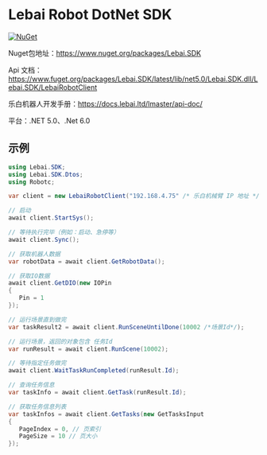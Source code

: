 ﻿# Lebai Robot DotNet SDK

[![NuGet](https://img.shields.io/nuget/v/Lebai.SDK.svg)](https://www.nuget.org/packages/Lebai.SDK/)

Nuget包地址：https://www.nuget.org/packages/Lebai.SDK

Api 文档：https://www.fuget.org/packages/Lebai.SDK/latest/lib/net5.0/Lebai.SDK.dll/Lebai.SDK/LebaiRobotClient

乐白机器人开发手册：https://docs.lebai.ltd/lmaster/api-doc/

平台：.NET 5.0、.Net 6.0

## 示例

```C#
using Lebai.SDK;
using Lebai.SDK.Dtos;
using Robotc;

var client = new LebaiRobotClient("192.168.4.75" /* 乐白机械臂 IP 地址 */);

// 启动
await client.StartSys();

// 等待执行完毕（例如：启动、急停等）
await client.Sync();

// 获取机器人数据
var robotData = await client.GetRobotData();

// 获取IO数据
await client.GetDIO(new IOPin
{
   Pin = 1
});

// 运行场景直到做完
var taskResult2 = await client.RunSceneUntilDone(10002 /*场景Id*/);

// 运行场景，返回的对象包含 任务Id
var runResult = await client.RunScene(10002);

// 等待指定任务做完
await client.WaitTaskRunCompleted(runResult.Id);

// 查询任务信息
var taskInfo = await client.GetTask(runResult.Id);

// 获取任务信息列表
var taskInfos = await client.GetTasks(new GetTasksInput
{
   PageIndex = 0, // 页索引
   PageSize = 10 // 页大小
});
```
